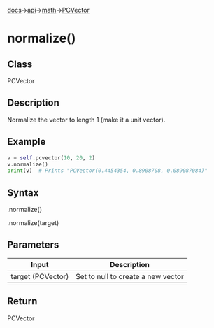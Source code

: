 [docs](/docs/)→[api](/docs/api)→[math](/docs/api/math/)→[PCVector](/docs/api/math/PCVector/)

# normalize()

## Class

PCVector

## Description

Normalize the vector to length 1 (make it a unit vector).

## Example

```py
v = self.pcvector(10, 20, 2)
v.normalize()
print(v)  # Prints "PCVector(0.4454354, 0.8908708, 0.089087084)"
```

## Syntax

.normalize()

.normalize(target)

## Parameters

| Input | Description |
|-------|-------------|
| target	(PCVector) | Set to null to create a new vector |

## Return

PCVector